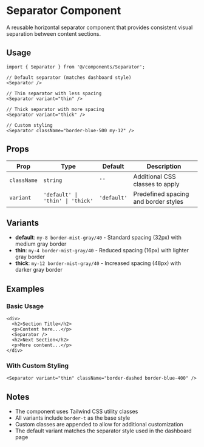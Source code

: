 # Separator Component

A reusable horizontal separator component that provides consistent visual separation between content sections.

## Usage

```tsx
import { Separator } from '@/components/Separator';

// Default separator (matches dashboard style)
<Separator />

// Thin separator with less spacing
<Separator variant="thin" />

// Thick separator with more spacing
<Separator variant="thick" />

// Custom styling
<Separator className="border-blue-500 my-12" />
```

## Props

| Prop        | Type                             | Default     | Description                          |
| ----------- | -------------------------------- | ----------- | ------------------------------------ |
| `className` | `string`                         | `''`        | Additional CSS classes to apply      |
| `variant`   | `'default' \| 'thin' \| 'thick'` | `'default'` | Predefined spacing and border styles |

## Variants

- **default**: `my-8 border-mist-gray/40` - Standard spacing (32px) with medium gray border
- **thin**: `my-4 border-mist-gray/40` - Reduced spacing (16px) with lighter gray border
- **thick**: `my-12 border-mist-gray/40` - Increased spacing (48px) with darker gray border

## Examples

### Basic Usage

```tsx
<div>
  <h2>Section Title</h2>
  <p>Content here...</p>
  <Separator />
  <h2>Next Section</h2>
  <p>More content...</p>
</div>
```

### With Custom Styling

```tsx
<Separator variant="thin" className="border-dashed border-blue-400" />
```

## Notes

- The component uses Tailwind CSS utility classes
- All variants include `border-t` as the base style
- Custom classes are appended to allow for additional customization
- The default variant matches the separator style used in the dashboard page
